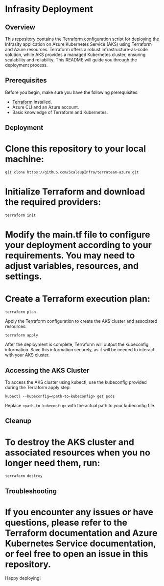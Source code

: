 # Infrasity Deployment

## Overview

This repository contains the Terraform configuration script for deploying the Infrasity application on Azure Kubernetes Service (AKS) using Terraform and Azure resources. Terraform offers a robust infrastructure-as-code solution, while AKS provides a managed Kubernetes cluster, ensuring scalability and reliability. This README will guide you through the deployment process.

## Prerequisites

Before you begin, make sure you have the following prerequisites:

- [Terraform](https://www.terraform.io/downloads.html) installed.
- Azure CLI and an Azure account.
- Basic knowledge of Terraform and Kubernetes.

## Deployment

# Clone this repository to your local machine:

```
git clone https://github.com/ScaleupInfra/terrateam-azure.git
```

# Initialize Terraform and download the required providers:

```
terraform init

```

# Modify the main.tf file to configure your deployment according to your requirements. You may need to adjust variables, resources, and settings.

# Create a Terraform execution plan:

```
terraform plan

```

Apply the Terraform configuration to create the AKS cluster and associated resources:

```
terraform apply

```

After the deployment is complete, Terraform will output the kubeconfig information. Save this information securely, as it will be needed to interact with your AKS cluster.

## Accessing the AKS Cluster

To access the AKS cluster using kubectl, use the kubeconfig provided during the Terraform apply step:

```
kubectl --kubeconfig=<path-to-kubeconfig> get pods

```

Replace `<path-to-kubeconfig>` with the actual path to your kubeconfig file.

## Cleanup

# To destroy the AKS cluster and associated resources when you no longer need them, run:

```
terraform destroy

```

## Troubleshooting

# If you encounter any issues or have questions, please refer to the Terraform documentation and Azure Kubernetes Service documentation, or feel free to open an issue in this repository.

Happy deploying!
